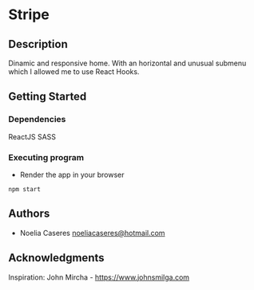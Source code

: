 # Stripe

## Description
Dinamic and responsive home. With an horizontal and unusual submenu which I allowed me to use React Hooks. 

## Getting Started

### Dependencies

ReactJS
SASS

### Executing program

* Render the app in your browser
```
npm start
```

## Authors

* Noelia Caseres 
noeliacaseres@hotmail.com


## Acknowledgments

Inspiration: John Mircha - https://www.johnsmilga.com
